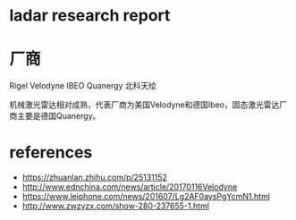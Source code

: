# ladar research report


# 厂商

Rigel
Velodyne
IBEO
Quanergy
北科天绘


机械激光雷达相对成熟，代表厂商为美国Velodyne和德国Ibeo，固态激光雷达厂商主要是德国Quanergy。



# references

* https://zhuanlan.zhihu.com/p/25131152
* http://www.ednchina.com/news/article/20170116Velodyne
* https://www.leiphone.com/news/201607/Lg2AF0aysPgYcmN1.html
* http://www.zwzyzx.com/show-280-237655-1.html

